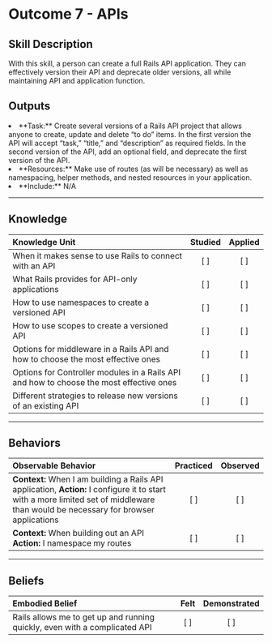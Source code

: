 # Outcome 7 - APIs

Skill Description
----------
With this skill, a person can create a full Rails API application. They can effectively version their API and deprecate older versions, all while maintaining API and application function.

Outputs
----------
<li/> **Task:** Create several versions of a Rails API project that allows anyone to create, update and delete “to do” items. In the first version the API will accept “task,” “title,” and “description” as required fields. In the second version of the API, add an optional field, and deprecate the first version of the API.
<li/> **Resources:** Make use of routes (as will be necessary) as well as namespacing, helper methods, and nested resources in your application. 
<li/> **Include:** N/A

----------
## **Knowledge**


| Knowledge Unit   |      Studied      | Applied |
|:-------------|:------------------:|:--------:|
| When it makes sense to use Rails to connect with an API  | [ ] | [ ]  |
| What Rails provides for API-only applications  | [ ] | [ ]  |
| How to use namespaces to create a versioned API | [ ] | [ ]  |
| How to use scopes to create a versioned API | [ ] | [ ]  |
| Options for middleware in a Rails API and how to choose the most effective ones | [ ] | [ ]  |
| Options for Controller modules in a Rails API and how to choose the most effective ones | [ ] | [ ]  |
| Different strategies to release new versions of an existing API | [ ] | [ ]  |

----------


## **Behaviors**

| Observable Behavior   |      Practiced      | Observed |
|:-------------|:------------------:|:--------:|
| **Context:** When I am building a Rails API application, **Action:** I configure it to start with a more limited set of middleware than would be necessary for browser applications | [ ] | [ ]  |
| **Context:** When building out an API **Action:** I namespace my routes | [ ] | [ ]  |




----------


## **Beliefs**


| Embodied Belief   |      Felt      | Demonstrated |
|:-------------|:------------------:|:--------:|
| Rails allows me to get up and running quickly, even with a complicated API | [ ] | [ ]  |
